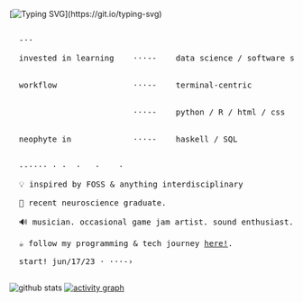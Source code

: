 [![Typing SVG](https://readme-typing-svg.demolab.com?font=Roboto+Mono&weight=250&size=38&duration=3000&pause=900&color=B84C0A&multiline=false&width=600&height=80&lines=%E3%82%88%E3%81%86%E3%81%93%E3%81%9D%EF%BC%81;welcome.)](https://git.io/typing-svg)
<pre>
  
  -⋅⋅
  
  invested in learning    ⋅⋅⋅--    data science / software solutions / data vis <br>
  
  workflow                ⋅⋅⋅--    terminal-centric <br>
  
                          ⋅⋅⋅--    python / R / html / css <br>
  
  neophyte in             ⋅⋅⋅--    haskell / SQL <br>

  --⋅⋅⋅⋅ ⋅ ⋅  ⋅   ⋅    ⋅  

  💡 inspired by FOSS & anything interdisciplinary <br>
  🧠 recent neuroscience graduate. <br>
  🔊 musician. occasional game jam artist. sound enthusiast. <br>
  ☕ follow my programming & tech journey <a href="http://lysts.xyz/">here!</a>.  <br>
  start! jun/17/23 ⋅ ⋅⋅⋅-›
  
</pre>

![github stats](https://github-readme-stats.vercel.app/api?username=lysts&custom_title=github%20stats&theme=darcula&show_icons=true&icon_color=8787ff&bg_color=06060c&hide_border=true)
[![activity graph](https://github-readme-activity-graph.vercel.app/graph?username=lysts&custom_title=contribution%20log&hide_border=true&bg_color=07060c&color=d75f00&title_color=d75f00&line=d75f00&point=879cff)](https://github.com/lysts/github-readme-activity-graph)



